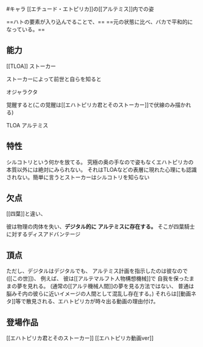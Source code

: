 #キャラ 
[[エチュード・エトピリカ]]の[[アルテミス]]内での姿

==ハトの要素が入り込んでることで、==
==元の状態に比べ、バカで平和的になっている。==


## 能力
[[TLOA]] ストーカー

ストーカーによって前世と自らを知ると

オジャラクタ

覚醒すると(この覚醒は[[エハトピリカ君とそのストーカー]]で伏線のみ描かれる)

TLOA アルテミス
## 特性
シルコトリという何かを放てる。
究極の奥の手なので姿もなくエハトピリカの
本質以外には絶対にみられない。
それはTLOAなどの表層に現れた心理にも認識されない。簡単に言うとストーカーはシルコトリを知らない
## 欠点
[[四葉]]と違い、

彼は物理の肉体を失い、**デジタル的に**
**アルテミスに存在する。**
そこが四葉騎士に対するディスアドバンテージ
## 頂点
ただし、デジタルはデジタルでも、
アルテミス計画を指示したのは彼なので([[この世]])、
例えば、
彼は[[アルテマルフト人物構想機械]]で
自我を保ったままの夢を見れる。
(通常の[[アルテ機械人間]]の夢を見る方法ではない、
普通は脳みそ内の彼らに近いイメージの人間として混乱し存在する。)
それらは[[動画ネタ]]等で散見される、エハトピリカが時々出る動画の理由付け。
## 登場作品
[[エハトピリカ君とそのストーカー]]
[[エハトピリカ動画ver]]